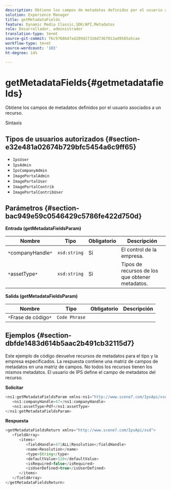 ```yaml
---
description: Obtiene los campos de metadatos definidos por el usuario asociados a un recurso.
solution: Experience Manager
title: getMetadataFields
feature: Dynamic Media Classic,SDK/API,Metadatos
role: Desarrollador, administrador
translation-type: tm+mt
source-git-commit: f6c97606d7a4209427316d7367013ad9585a5cae
workflow-type: tm+mt
source-wordcount: '103'
ht-degree: 14%

---
```



# getMetadataFields{#getmetadatafields}

Obtiene los campos de metadatos definidos por el usuario asociados a un recurso.

Sintaxis

## Tipos de usuarios autorizados {#section-e32e481a02674b729bfc5454a6c9ff65}

* `IpsUser`
* `IpsAdmin`
* `IpsCompanyAdmin`
* `ImagePortalAdmin`
* `ImagePortalUser`
* `ImagePortalContrib`
* `ImagePortalContribUser`

## Parámetros {#section-bac949e59c0546429c5786fe422d750d}

**Entrada (getMetadataFieldsParam)**

| Nombre | Tipo | Obligatorio | Descripción |
|---|---|---|---|
| `*`companyHandle`*` | `xsd:string` | Sí | El control de la empresa. |
| `*`assetType`*` | `xsd:string` | Sí | Tipos de recursos de los que obtener metadatos. |

**Salida (getMetadataFieldsParam)**

| Nombre | Tipo | Obligatorio | Descripción |
|---|---|---|---|
| `*`Frase de código`*` | `Code Phrase` |  |  |

## Ejemplos {#section-dbfde1483d614b5aac2b491cb32115d7}

Este ejemplo de código devuelve recursos de metadatos para el tipo y la empresa especificados. La respuesta contiene una matriz de campos de metadatos en una matriz de campos. No todos los recursos tienen los mismos metadatos. El usuario de IPS define el campo de metadatos del recurso.

**Solicitar**

```java
<ns1:getMetadataFieldsParam xmlns:ns1="http://www.scene7.com/IpsApi/xsd">
   <ns1:companyHandle>47</ns1:companyHandle>
   <ns1:assetType>Pdf</ns1:assetType>
</ns1:getMetadataFieldsParam>
```

**Respuesta**

```java
<getMetadataFieldsReturn xmlns="http://www.scene7.com/IpsApi/xsd">
   <fieldArray>
      <items>
         <fieldHandle>47|ALL|Resolution</fieldHandle>
         <name>Resolution</name>
         <type>String</type>
         <defaultValue>120</defaultValue>
         <isRequired>false</isRequired>
         <isUserDefined>true</isUserDefined>
      </items>
   </fieldArray>
</getMetadataFieldsReturn>
```

